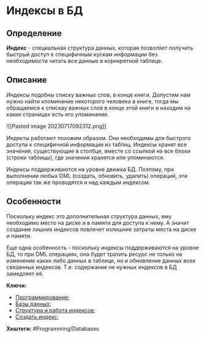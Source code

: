 # Индексы в БД

## Определение

**Индекс** - специальная структура данных, которая позволяет получить быстрый доступ к специфичным кускам информации без необходимости читать все данные в корнкретной таблице.

## Описание

Индексы подобны списку важных слов, в конце книги. Допустим нам нужно найти кпоминание  некоторого человека в книге, тогда мы обращаемся к спискау важных слов в конце этой книги и находим на каких страницах есть его упоминание.

![[Pasted image 20230717092312.png]]

Индекты работают похожим образом. Они необходимы для быстрого доступа к специфичной информации из таблиц.  Индексы хранят все значения, существующие в столбце, вместе со ссылкой на все блоки (строки таблицы), где значения хранятся или упоминаются.

Индексы поддерживаются на уровне движка БД. Поэтому, при выполнении любых DML (создать, обновить, удалить) операций, эти операции так же проводятся и над каждым индексом.

## Особенности

Поскольку индекс это дополнительная структура данных, ему необходимо место на диске и в памяти для доступа к нему. А значит создание лишних индексов повлечет излишние затраты места на диске и памяти.

Еще одна особенность - поскольку индексы поддерживаются на уровне БД, то при DML операциях, она будет тратить ресурс не только на изменение каких либо данных в таблице, но и обновление данных всех связанных индексов. Т.е. содержание не нужных индексов в БД замедляет её.

**Ключи:**
- [Программирование](PROGRAMMING);
- [Базы данных](databases);
- [Структура и работа индексов](db-index-structure);
- [Создать индекс](db-index-create);

**Хештеги:** #Programming/Databases